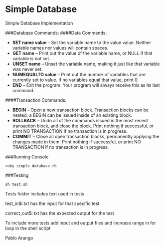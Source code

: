 # Simple Database
Simple Database Implementation

###Database Commands:
####Data Commands:
* **SET name value** – Set the variable name to the value value. Neither variable 
 names nor values will contain spaces.
* **GET name** – Print out the value of the variable name, or NULL if that variable 
 is not set.
* **UNSET name** – Unset the variable name, making it just like that variable was 
 never set.
* **NUMEQUALTO value** – Print out the number of variables that are currently set 
 to value. If no variables equal that value, print 0.
* **END** – Exit the program. Your program will always receive this as its last 
 command.

####Transaction Commands:
* **BEGIN** – Open a new transaction block. Transaction blocks can be nested; a 
 BEGIN can be issued inside of an existing block.
* **ROLLBACK** – Undo all of the commands issued in the most recent transaction 
 block, and close the block. Print nothing if successful, or print NO 
 TRANSACTION if no transaction is in progress.
* **COMMIT** – Close all open transaction blocks, permanently applying the changes 
 made in them. Print nothing if successful, or print NO TRANSACTION if no 
 transaction is in progress.


###Running Console

```
ruby simple_database.rb
```

###Testing

```
sh test.sh
```
Tests folder includes text used in tests

test_in$i.txt has the input for that specific test

correct_out$i.txt has the expected output for the test

To include more tests add input and output files and increase range in for loop in 
the shell script



Pablo Arango
